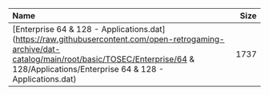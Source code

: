|Name|Size|
|:---|---:|
|[Enterprise 64 & 128 - Applications.dat](https://raw.githubusercontent.com/open-retrogaming-archive/dat-catalog/main/root/basic/TOSEC/Enterprise/64 & 128/Applications/Enterprise 64 & 128 - Applications.dat)|1737|
